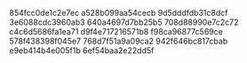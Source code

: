 854fcc0de1c2e7ec
a528b099aa54cecb
9d5dddfdb31c8dcf
3e6088cdc3960ab3
640a4697d7bb25b5
708d88990e7c2c72
c4c6d5686fa1ea71
d9f4e717216571b8
f98ca96877c569ce
578f438398f045e7
768d7f51a9a09ca2
942f646bc817cbab
e9eb414b4e005f1b
6ef54baa2e22dd5f
